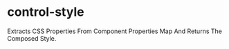 # control-style
Extracts CSS Properties From Component Properties Map And Returns The Composed Style.
